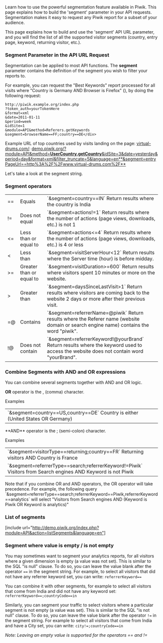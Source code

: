 Learn how to use the powerful segmentation feature available in Piwik. This page explains how to build the 'segment' parameter in your API requests. Segmentation makes it easy to request any Piwik report for a subset of your audience.

This page explains how to build and use the 'segment' API URL parameter, and you will find the list of all the supported visitor segments (country, entry page, keyword, returning visitor, etc.).

### Segment Parameter in the API URL Request

Segmentation can be applied to most API functions. The **segment** parameter contains the definition of the segment you wish to filter your reports to.

For example, you can request the "Best Keywords" report processed for all visits where "Country is Germany AND Browser is Firefox" (), by doing the following request:

    http://piwik.example.org/index.php
    ?token_auth=yourTokenHere
    &format=xml
    &date=2011-01-11
    &period=week
    &idSite=1
    &module=API&method=Referers.getKeywords
    &segment=browserName==FF;country==DE</div>

Example URL of top countries used by visits landing on the page: [virtual-drums.com/](http://www.virtual-drums.com/): [demo.piwik.org/?module=API&method=**UserCountry.getCountry**&idSite=3&date=yesterday&period=day&format=xml&filter_truncate=5&language=en**&segment=entryPageUrl==http%3A%2F%2Fwww.virtual-drums.com%2F**](http://demo.piwik.org/?module=API&method=UserCountry.getCountry&idSite=3&date=yesterday&period=day&format=xml&filter_truncate=5&language=en&segment=entryPageUrl==http%3A%2F%2Fwww.virtual-drums.com%2F)

Let's take a look at the segment string.

### Segment operators

<table class="segments" markdown="1">
<tbody>
<tr>
<td class="segmentString">==</td>
<td>Equals</td>
<td>`&segment=country==IN`
Return results where the country is India</td>
</tr>
<tr>
<td class="segmentString">!=</td>
<td>Does not equal</td>
<td>`&segment=actions!=1`
Return results where the number of actions (page views, downloads, etc.) is not 1</td>
</tr>
<tr>
<td class="segmentString"><=</td>
<td>Less than or equal to</td>
<td>`&segment=actions<=4`
Return results where the number of actions (page views, downloads, etc.) is 4 or less</td>
</tr>
<tr>
<td class="segmentString"><</td>
<td>Less than</td>
<td>`&segment=visitServerHour<12`
Return results where the Server time (hour) is before midday.</td>
</tr>
<tr>
<td class="segmentString">>=</td>
<td>Greater than or equal to</td>
<td>`&segment=visitDuration>=600`
Return results where visitors spent 10 minutes or more on the website.</td>
</tr>
<tr>
<td class="segmentString">></td>
<td>Greater than</td>
<td>`&segment=daysSinceLastVisit>1`
Return results where visitors are coming back to the website 2 days or more after their previous visit.</td>
</tr>
<tr>
<td class="segmentString">=@</td>
<td>Contains</td>
<td>`&segment=referrerName=@piwik`
Return results where the Referer name (website domain or search engine name) contains the word "piwik".</td>
</tr>
<tr>
<td class="segmentString">!@</td>
<td>Does not contain</td>
<td>`&segment=referrerKeyword!@yourBrand`
Return results where the keyword used to access the website does not contain word "yourBrand".</td>
</tr>
</tbody>
</table>

### Combine Segments with AND and OR expressions

You can combine several segments together with AND and OR logic.

**OR** operator is the <span class="code" style="display: inline;">,</span> (comma) character.

Examples

<table class="exampleBoolean">
<tbody>
<tr>
<td>`&segment=country==US,country==DE`
Country is either (United States OR Germany)</td>
</tr>
</tbody>
</table>
**AND** operator is the <span class="code" style="display: inline;">;</span> (semi-colon) character.

Examples

<table class="exampleBoolean">
<tbody>
<tr>
<td>`&segment=visitorType==returning;country==FR`
Returning visitors AND Country is France</td>
</tr>
<tr>
<td>`&segment=referrerType==search;referrerKeyword!=Piwik`
Visitors from Search engines AND Keyword is not Piwik</td>
</tr>
</tbody>
</table>
Note that if you combine OR and AND operators, the OR operator will take precedence. For example, the following query
`&segment=referrerType==search;referrerKeyword==Piwik,referrerKeyword==analytics`
will select "Visitors from Search engines AND (Keyword is Piwik OR Keyword is analytics)"

### List of segments

[include url="http://demo.piwik.org/index.php?module=API&action=listSegments&language=en"]

### Segment where value is empty / is not empty

You may sometimes want to segment your analytics reports, for all visitors where a given dimension is empty (a value was not set). This is similar to the SQL "is null" clause. To do so, you can leave the value blank after the operator `==` in the segment string. For example, to select all visitors that did not have any referrer keyword set, you can write:
`referrerKeyword==`

You can combine it with other segments, for example to select all visitors that come from India and did not have any keyword set:
`referrerKeyword==;countryCode==in`

Similarly, you can segment your traffic to select visitors where a particular segment is not empty (a value was set). This is similar to the SQL "is not null" clause. To do so, you can leave the value blank after the operator `!=` in the segment string. For example to select all visitors that come from India and have a City set, you can write:
`city!=;countryCode==in`

_Note: Leaving an empty value is supported for the operators == and !=_